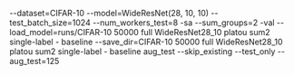 --dataset=CIFAR-10 --model=WideResNet(28, 10, 10) --test_batch_size=1024 --num_workers_test=8 -sa --sum_groups=2 -val --load_model=runs/CIFAR-10 50000 full WideResNet28_10 platou sum2 single-label - baseline --save_dir=CIFAR-10 50000 full WideResNet28_10 platou sum2 single-label - baseline aug_test --skip_existing --test_only --aug_test=125